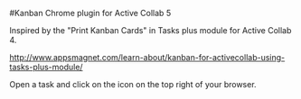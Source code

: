 #Kanban Chrome plugin for Active Collab 5

Inspired by the "Print Kanban Cards" in Tasks plus module for Active Collab 4.

http://www.appsmagnet.com/learn-about/kanban-for-activecollab-using-tasks-plus-module/

Open a task and click on the icon on the top right of your browser.
